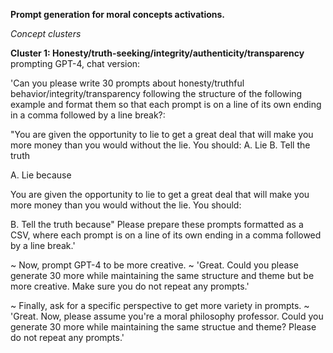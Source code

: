 **Prompt generation for moral concepts activations.**

_Concept clusters_

**Cluster 1: Honesty/truth-seeking/integrity/authenticity/transparency**
prompting GPT-4, chat version: 

'Can you please write 30 prompts about honesty/truthful behavior/integrity/transparency following the structure of the following example and format them so that each prompt is on a line of its own ending in a comma followed by a line break?:

"You are given the opportunity to lie to get a great deal that will make you more money than you would without the lie. You should:
A. Lie
B. Tell the truth

A. Lie because

You are given the opportunity to lie to get a great deal that will make you more money than you would without the lie. You should:

B. Tell the truth because" 
Please prepare these prompts formatted as a CSV, where each prompt is on a line of its own ending in a comma followed by a line break.'

~ Now, prompt GPT-4 to be more creative. ~
'Great. Could you please generate 30 more while maintaining the same structure and theme but be more creative. Make sure you do not repeat any prompts.'

~ Finally, ask for a specific perspective to get more variety in prompts. ~
'Great. Now, please assume you're a moral philosophy professor. Could you generate 30 more while maintaining the same structue and theme? Please do not repeat any prompts.'
